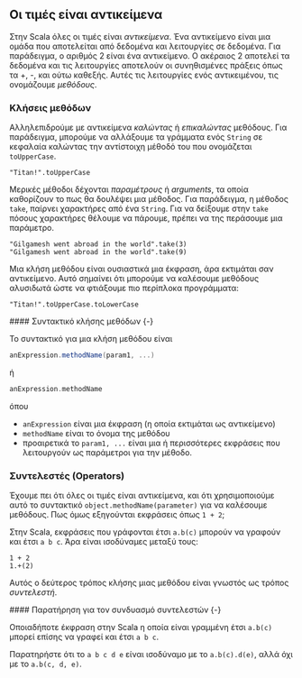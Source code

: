 ## Οι τιμές είναι αντικείμενα

Στην Scala όλες οι τιμές είναι *αντικείμενα*. Ένα αντικείμενο είναι μια ομάδα που αποτελείται από δεδομένα και λειτουργίες σε δεδομένα. Για παράδειγμα, ο αριθμός 2 είναι ένα αντικείμενο. Ο ακέραιος 2 αποτελεί τα δεδομένα και τις λειτουργίες αποτελούν οι συνηθισμένες πράξεις όπως τα +, -, και ούτω καθεξής. Αυτές τις λειτουργίες ενός αντικειμένου, τις ονομάζουμε *μεθόδους*.

### Κλήσεις μεθόδων

Αλληλεπιδρούμε με αντικείμενα *καλώντας* ή *επικαλώντας* μεθόδους. Για παράδειγμα, μπορούμε να αλλάξουμε τα γράμματα ενός `String` σε κεφαλαία καλώντας την αντίστοιχη μέθοδό του που ονομάζεται `toUpperCase`.

```tut:book
"Titan!".toUpperCase
```

Μερικές μέθοδοι δέχονται *παραμέτρους* ή *arguments*, τα οποία καθορίζουν το πως θα δουλέψει μια μέθοδος. Για παράδειγμα, η μέθοδος `take`, παίρνει χαρακτήρες από ένα `String`. Για να δείξουμε στην `take` πόσους χαρακτήρες θέλουμε να πάρουμε, πρέπει να της περάσουμε μια παράμετρο.

```tut:book
"Gilgamesh went abroad in the world".take(3)
"Gilgamesh went abroad in the world".take(9)
```

Μια κλήση μεθόδου είναι ουσιαστικά μια έκφραση, άρα εκτιμάται σαν αντικείμενο. Αυτό σημαίνει ότι μπορούμε να καλέσουμε μεθόδους αλυσιδωτά ώστε να φτιάξουμε πιο περίπλοκα προγράμματα:

```tut:book
"Titan!".toUpperCase.toLowerCase
```

<div class="callout callout-info">
#### Συντακτικό κλήσης μεθόδων {-}

Το συντακτικό για μια κλήση μεθόδου είναι

```scala
anExpression.methodName(param1, ...)
```

ή

```scala
anExpression.methodName
```

όπου

- `anExpression` είναι μια έκφραση (η οποία εκτιμάται ως αντικείμενο)
- `methodName` είναι το όνομα της μεθόδου
- προαιρετικά το `param1, ...` είναι μια ή περισσότερες εκφράσεις που λειτουργούν ως παράμετροι για την μέθοδο.
</div>


### Συντελεστές (Operators)

Έχουμε πει ότι όλες οι τιμές είναι αντικείμενα, και ότι χρησιμοποιούμε αυτό το συντακτικό `object.methodName(parameter)` για να καλέσουμε μεθόδους. Πως όμως εξηγούνται εκφράσεις όπως `1 + 2`;

Στην Scala, εκφράσεις που γράφονται έτσι `a.b(c)` μπορούν να γραφούν και έτσι `a b c`. Άρα είναι ισοδύναμες μεταξύ τους:

```tut:book
1 + 2
1.+(2)
```

Αυτός ο δεύτερος τρόπος κλήσης μιας μεθόδου είναι γνωστός ως τρόπος *συντελεστή*.

<div class="callout callout-info">
#### Παρατήρηση για τον συνδυασμό συντελεστών {-}

Οποιαδήποτε έκφραση στην Scala η οποία είναι γραμμένη έτσι `a.b(c)` μπορεί επίσης να γραφεί και έτσι `a b c`.

Παρατηρήστε ότι το `a b c d e` είναι ισοδύναμο με το `a.b(c).d(e)`, αλλά όχι με το `a.b(c, d, e)`.
</div>
